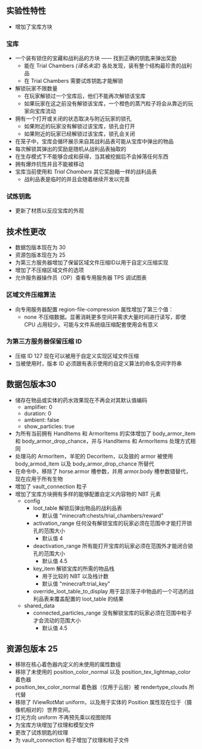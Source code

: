 ## 实验性特性
* 增加了宝库方块
### 宝库
* 一个装有锁住的宝藏和战利品的方块 —— 找到正确的钥匙来弹出奖励
    * 能在 Trial Chambers *(译名未定)* 各处发现，装有整个结构最珍贵的战利品
    * 在 Trial Chambers 需要试炼钥匙才能解锁
* 解锁玩家不限数量
    * 在玩家解锁过一个宝库后，他们不能再次解锁该宝库
    * 如果玩家在这之前没有解锁该宝库，一个橙色的蒸汽粒子将会从靠近的玩家向宝库流动
* 拥有一个打开或关闭的状态取决与附近玩家的锁孔
    * 如果附近的玩家没有解锁过该宝库，锁孔会打开
    * 如果附近的玩家已经解锁过该宝库，锁孔会关闭
* 在笼子中，宝库会循环展示来自其战利品表可能从宝库中弹出的物品
* 每次解锁其弹出的奖励是随机从战利品表抽取的
* 在生存模式下不能够合成和获得，当其被挖掘后不会掉落任何东西
* 拥有爆炸抗性并且不能被移动
* 宝库当前使用和 *Trial Chambers* 其它奖励箱一样的战利品表
    * 战利品表是临时的并且会随着继续开发以完善
### 试炼钥匙
* 更新了材质以反应宝库的外观
## 技术性更改
* 数据包版本现在为 30
* 资源包版本现在为 25
* 为第三方服务器增加了保留区域文件压缩ID以用于自定义压缩实现
* 增加了不压缩区域文件的选项
* 允许服务器操作员（OP）查看专用服务器 TPS 调试图表
### 区域文件压缩算法
* 向专用服务器配置 region-file-compression 属性增加了第三个值：
    * none 不压缩数据。显著消耗更多空间并需求大量时间进行读写，即使 CPU 占用较少。可能与文件系统级压缩配套使用会有意义
### 为第三方服务器保留压缩 ID
* 压缩 ID 127 现在可以被用于自定义实现区域文件压缩
* 当被使用时，版本 ID 必须跟有表示使用的自定义算法的命名空间字符串
## 数据包版本30
* 储存在物品或实体的药水效果现在不再会对其默认值编码
    * amplifier: 0
    * duration: 0
    * ambient: false
    * show_particles: true
* 为所有当前拥有 HandItems 和 ArmorItems 的实体增加了 body_armor_item 和 body_armor_drop_chance，并与 HandItems 和 ArmorItems 处理方式相同
* 处理马的 ArmorItem，羊驼的 DecorItem，以及狼的 armor 被使用 body_armod_item 以及 body_armor_drop_chance 所替代
* 在命令中，移除了 horse.armor 槽参数，并用 armor.body 槽参数错替代，现在应用于所有生物
* 增加了 vault_connection 粒子
* 增加了宝库方块拥有多样的能够配置自定义内容物的 NBT 元素
    * config
        * loot_table 解锁后弹出物品的战利品表
            * 默认值 "minecraft:chests/trial_chambers/reward"
        * activation_range 任何没有解锁宝库的玩家必须在范围中才能打开锁孔的范围大小
            * 默认值 4
        * deactivation_range 所有能打开宝库的玩家必须在范围外才能闭合锁孔的范围大小
            * 默认值 4.5
        * key_item 解锁宝库的所需的物品栈
            * 用于比较的 NBT 以及栈计数
            * 默认值 "minecraft:trial_key"
        * override_loot_table_to_display 用于显示笼子中物品的一个可选的战利品表来覆盖配置的 loot_table 的结果
    * shared_data
        * connected_particles_range 没有解锁宝库的玩家必须在范围中粒子才会流动的范围大小
            * 默认值 4.5
## 资源包版本 25
* 移除在核心着色器内定义的未使用的属性数组
* 移除了未使用的 position_color_normal 以及 position_tex_lightmap_color 着色器
* position_tex_color_normal 着色器（仅用于云层）被 rendertype_clouds 所代替
* 移除了 IViewRotMat uniform，以及用于实体的 Position 属性现在位于（摄像机相对的）世界空间。
* 灯光方向 uniform 不再预先乘以视图矩阵
* 为宝库方块增加了纹理和模型文件
* 更改了试炼钥匙的纹理
* 为 vault_connection 粒子增加了纹理和粒子文件